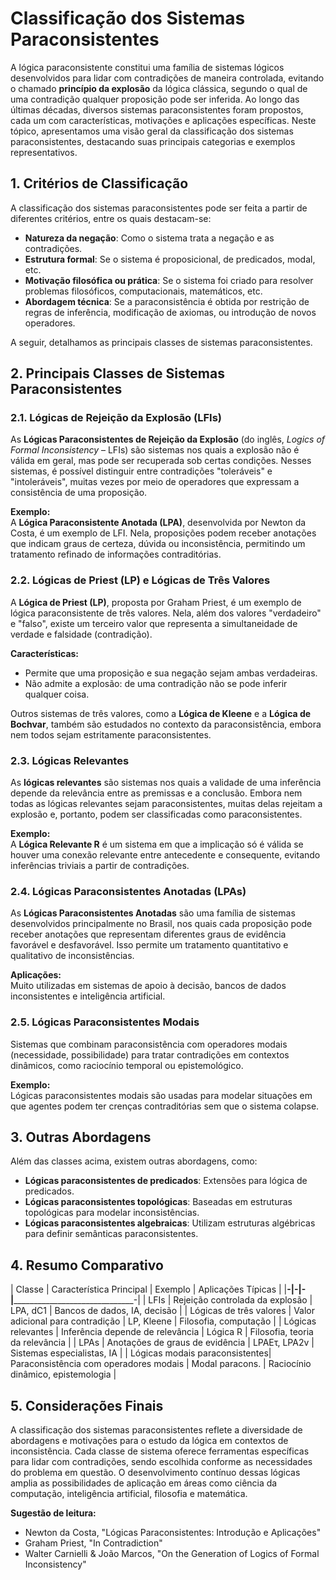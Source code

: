 
# Classificação dos Sistemas Paraconsistentes

A lógica paraconsistente constitui uma família de sistemas lógicos desenvolvidos para lidar com contradições de maneira controlada, evitando o chamado **princípio da explosão** da lógica clássica, segundo o qual de uma contradição qualquer proposição pode ser inferida. Ao longo das últimas décadas, diversos sistemas paraconsistentes foram propostos, cada um com características, motivações e aplicações específicas. Neste tópico, apresentamos uma visão geral da classificação dos sistemas paraconsistentes, destacando suas principais categorias e exemplos representativos.

## 1. Critérios de Classificação

A classificação dos sistemas paraconsistentes pode ser feita a partir de diferentes critérios, entre os quais destacam-se:

- **Natureza da negação**: Como o sistema trata a negação e as contradições.
- **Estrutura formal**: Se o sistema é proposicional, de predicados, modal, etc.
- **Motivação filosófica ou prática**: Se o sistema foi criado para resolver problemas filosóficos, computacionais, matemáticos, etc.
- **Abordagem técnica**: Se a paraconsistência é obtida por restrição de regras de inferência, modificação de axiomas, ou introdução de novos operadores.

A seguir, detalhamos as principais classes de sistemas paraconsistentes.

## 2. Principais Classes de Sistemas Paraconsistentes

### 2.1. Lógicas de Rejeição da Explosão (LFIs)

As **Lógicas Paraconsistentes de Rejeição da Explosão** (do inglês, *Logics of Formal Inconsistency* – LFIs) são sistemas nos quais a explosão não é válida em geral, mas pode ser recuperada sob certas condições. Nesses sistemas, é possível distinguir entre contradições "toleráveis" e "intoleráveis", muitas vezes por meio de operadores que expressam a consistência de uma proposição.

**Exemplo:**  
A **Lógica Paraconsistente Anotada (LPA)**, desenvolvida por Newton da Costa, é um exemplo de LFI. Nela, proposições podem receber anotações que indicam graus de certeza, dúvida ou inconsistência, permitindo um tratamento refinado de informações contraditórias.

### 2.2. Lógicas de Priest (LP) e Lógicas de Três Valores

A **Lógica de Priest (LP)**, proposta por Graham Priest, é um exemplo de lógica paraconsistente de três valores. Nela, além dos valores "verdadeiro" e "falso", existe um terceiro valor que representa a simultaneidade de verdade e falsidade (contradição).

**Características:**
- Permite que uma proposição e sua negação sejam ambas verdadeiras.
- Não admite a explosão: de uma contradição não se pode inferir qualquer coisa.

Outros sistemas de três valores, como a **Lógica de Kleene** e a **Lógica de Bochvar**, também são estudados no contexto da paraconsistência, embora nem todos sejam estritamente paraconsistentes.

### 2.3. Lógicas Relevantes

As **lógicas relevantes** são sistemas nos quais a validade de uma inferência depende da relevância entre as premissas e a conclusão. Embora nem todas as lógicas relevantes sejam paraconsistentes, muitas delas rejeitam a explosão e, portanto, podem ser classificadas como paraconsistentes.

**Exemplo:**  
A **Lógica Relevante R** é um sistema em que a implicação só é válida se houver uma conexão relevante entre antecedente e consequente, evitando inferências triviais a partir de contradições.

### 2.4. Lógicas Paraconsistentes Anotadas (LPAs)

As **Lógicas Paraconsistentes Anotadas** são uma família de sistemas desenvolvidos principalmente no Brasil, nos quais cada proposição pode receber anotações que representam diferentes graus de evidência favorável e desfavorável. Isso permite um tratamento quantitativo e qualitativo de inconsistências.

**Aplicações:**  
Muito utilizadas em sistemas de apoio à decisão, bancos de dados inconsistentes e inteligência artificial.

### 2.5. Lógicas Paraconsistentes Modais

Sistemas que combinam paraconsistência com operadores modais (necessidade, possibilidade) para tratar contradições em contextos dinâmicos, como raciocínio temporal ou epistemológico.

**Exemplo:**  
Lógicas paraconsistentes modais são usadas para modelar situações em que agentes podem ter crenças contraditórias sem que o sistema colapse.

## 3. Outras Abordagens

Além das classes acima, existem outras abordagens, como:

- **Lógicas paraconsistentes de predicados**: Extensões para lógica de predicados.
- **Lógicas paraconsistentes topológicas**: Baseadas em estruturas topológicas para modelar inconsistências.
- **Lógicas paraconsistentes algebraicas**: Utilizam estruturas algébricas para definir semânticas paraconsistentes.

## 4. Resumo Comparativo

| Classe                        | Característica Principal                  | Exemplo           | Aplicações Típicas                  |
|______________________________-|__________________________________________-|__________________-|____________________________________-|
| LFIs                          | Rejeição controlada da explosão           | LPA, dC1          | Bancos de dados, IA, decisão        |
| Lógicas de três valores       | Valor adicional para contradição          | LP, Kleene        | Filosofia, computação               |
| Lógicas relevantes            | Inferência depende de relevância          | Lógica R          | Filosofia, teoria da relevância     |
| LPAs                          | Anotações de graus de evidência           | LPAEτ, LPA2v      | Sistemas especialistas, IA          |
| Lógicas modais paraconsistentes| Paraconsistência com operadores modais   | Modal paracons.   | Raciocínio dinâmico, epistemologia  |

## 5. Considerações Finais

A classificação dos sistemas paraconsistentes reflete a diversidade de abordagens e motivações para o estudo da lógica em contextos de inconsistência. Cada classe de sistema oferece ferramentas específicas para lidar com contradições, sendo escolhida conforme as necessidades do problema em questão. O desenvolvimento contínuo dessas lógicas amplia as possibilidades de aplicação em áreas como ciência da computação, inteligência artificial, filosofia e matemática.

**Sugestão de leitura:**  
- Newton da Costa, "Lógicas Paraconsistentes: Introdução e Aplicações"
- Graham Priest, "In Contradiction"
- Walter Carnielli & João Marcos, "On the Generation of Logics of Formal Inconsistency"


